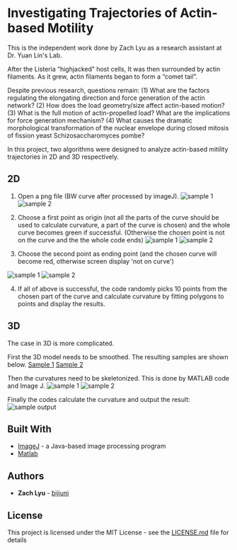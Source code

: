 # Investigating Trajectories of Actin-based Motility

This is the independent work done by Zach Lyu as a research assistant at Dr. Yuan Lin's Lab.

After the Listeria “highjacked” host
cells, It was then surrounded by actin
filaments. As it grew, actin filaments
began to form a “comet tail”.

Despite previous research, questions remain:
(1)	What are the factors regulating the elongating direction and force generation of the actin network? 
(2)	How does the load geometry/size affect actin-based motion? 
(3)	What is the full motion of actin-propelled load? What are the implications for force generation mechanism?
(4)	What causes the dramatic morphological transformation of the nuclear envelope during closed mitosis of fission yeast Schizosaccharomyces pombe?

In this project, two algorithms were designed to analyze actin-based mitility trajectories in 2D and 3D respectively.

## 2D

1. Open a png file (BW curve after processed by imageJ).
![sample 1](https://github.com/bijiuni/actin_motility/blob/master/2D/1.png)
![sample 2](https://github.com/bijiuni/actin_motility/blob/master/2D/2.png)

2. Choose a first point as origin (not all the parts of the curve should be used to calculate curvature, a part of the curve is chosen) and the whole curve becomes green if successful. (Otherwise the chosen point is not on the curve and the the whole code ends)
![sample 1](https://github.com/bijiuni/actin_motility/blob/master/2D/1green.jpg)
![sample 2](https://github.com/bijiuni/actin_motility/blob/master/2D/2green.jpg)

3. Choose the second point as ending point (and the chosen curve will become red, otherwise screen display 'not on curve')

![sample 1](https://github.com/bijiuni/actin_motility/blob/master/2D/1red.jpg)
![sample 2](https://github.com/bijiuni/actin_motility/blob/master/2D/2red.jpg)


4. If all of above is successful, the code randomly picks 10 points from the chosen part of the curve and calculate curvature by fitting polygons to points and display the results.


## 3D

The case in 3D is more complicated.

First the 3D model needs to be smoothed. The resulting samples are shown below.
[Sample 1](https://github.com/bijiuni/actin_motility/blob/master/3D/Smoothed-2.tif)
[Sample 2](https://github.com/bijiuni/actin_motility/blob/master/3D/Smoothed3.tif)


Then the curvatures need to be skeletonized. This is done by MATLAB code and Image J.
![sample 1](https://github.com/bijiuni/actin_motility/blob/master/3D/Figure%201.jpg)
![sample 2](https://github.com/bijiuni/actin_motility/blob/master/3D/Figure%202.jpg)


Finally the codes calculate the curvature and output the result:
![sample output](https://github.com/bijiuni/actin_motility/blob/master/3D/Curvature%20answers.jpg)


## Built With

* [ImageJ](https://www.tensorflow.org/) - a Java-based image processing program
* [Matlab](https://www.mathworks.com/products/matlab.html)

## Authors

* **Zach Lyu** - [bijiuni](https://github.com/bijiuni)


## License

This project is licensed under the MIT License - see the [LICENSE.md](LICENSE.md) file for details

